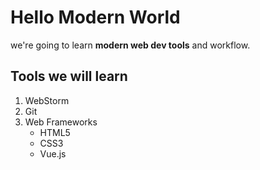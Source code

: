 # Hello Modern World

we're going to learn **modern web dev tools** and workflow.

## Tools we will learn
1. WebStorm
2. Git
3. Web Frameworks
    * HTML5
    * CSS3
    * Vue.js